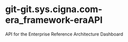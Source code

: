 # git-git.sys.cigna.com-era_framework-eraAPI
API for the Enterprise Reference Architecture Dashboard

